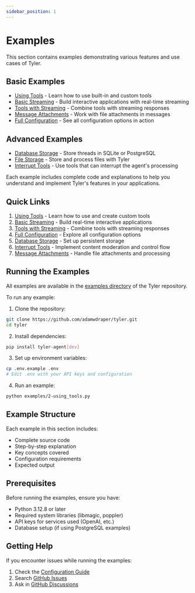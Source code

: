 ```yaml
---
sidebar_position: 1
---
```


# Examples

This section contains examples demonstrating various features and use cases of Tyler.

## Basic Examples

- [Using Tools](./using-tools.md) - Learn how to use built-in and custom tools
- [Basic Streaming](./streaming.md) - Build interactive applications with real-time streaming
- [Tools with Streaming](./tools-streaming.md) - Combine tools with streaming responses
- [Message Attachments](./message-attachments.md) - Work with file attachments in messages
- [Full Configuration](./full-configuration.md) - See all configuration options in action

## Advanced Examples

- [Database Storage](./database-storage.md) - Store threads in SQLite or PostgreSQL
- [File Storage](./file-storage.md) - Store and process files with Tyler
- [Interrupt Tools](./interrupt-tools.md) - Use tools that can interrupt the agent's processing

Each example includes complete code and explanations to help you understand and implement Tyler's features in your applications.

## Quick Links

1. [Using Tools](./using-tools.md) - Learn how to use and create custom tools
2. [Basic Streaming](./streaming.md) - Build real-time interactive applications
3. [Tools with Streaming](./tools-streaming.md) - Combine tools with streaming responses
4. [Full Configuration](./full-configuration.md) - Explore all configuration options
5. [Database Storage](./database-storage.md) - Set up persistent storage
6. [Interrupt Tools](./interrupt-tools.md) - Implement content moderation and control flow
7. [Message Attachments](./message-attachments.md) - Handle file attachments and processing

## Running the Examples

All examples are available in the [examples directory](https://github.com/adamwdraper/tyler/tree/main/examples) of the Tyler repository.

To run any example:

1. Clone the repository:
```bash
git clone https://github.com/adamwdraper/tyler.git
cd tyler
```

2. Install dependencies:
```bash
pip install tyler-agent[dev]
```

3. Set up environment variables:
```bash
cp .env.example .env
# Edit .env with your API keys and configuration
```

4. Run an example:
```bash
python examples/2-using_tools.py
```

## Example Structure

Each example in this section includes:
- Complete source code
- Step-by-step explanation
- Key concepts covered
- Configuration requirements
- Expected output

## Prerequisites

Before running the examples, ensure you have:
- Python 3.12.8 or later
- Required system libraries (libmagic, poppler)
- API keys for services used (OpenAI, etc.)
- Database setup (if using PostgreSQL examples)

## Getting Help

If you encounter issues while running the examples:
1. Check the [Configuration Guide](../configuration.md)
2. Search [GitHub Issues](https://github.com/adamwdraper/tyler/issues)
3. Ask in [GitHub Discussions](https://github.com/adamwdraper/tyler/discussions) 